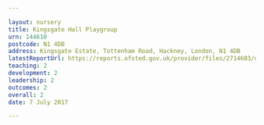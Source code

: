 ```yaml
---

layout: nursery
title: Kingsgate Hall Playgroup
urn: 144610
postcode: N1 4DB
address: Kingsgate Estate, Tottenham Road, Hackney, London, N1 4DB
latestReportUrl: https://reports.ofsted.gov.uk/provider/files/2714603/urn/144610.pdf
teaching: 2
development: 2
leadership: 2
outcomes: 2
overall: 2
date: 7 July 2017

---
```


